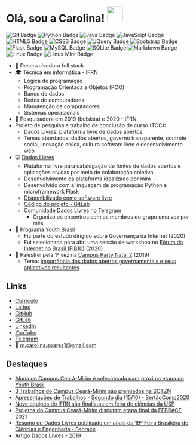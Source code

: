# Olá, sou a Carolina! <img src="https://raw.githubusercontent.com/MartinHeinz/MartinHeinz/master/wave.gif" width="42px" style="max-width:100%;">

![Git Badge](https://img.shields.io/badge/Git-F05032?style=for-the-badge&logo=git&logoColor=white)
![Python Badge](https://img.shields.io/badge/Python-14354C?style=for-the-badge&logo=python&logoColor=white)
![Java Badge](https://img.shields.io/badge/Java-ED8B00?style=for-the-badge&logo=java&logoColor=white)
![JavaScipt Badge](https://img.shields.io/badge/JavaScript-323330?style=for-the-badge&logo=javascript&logoColor=F7DF1E)
![HTML5 Badge](https://img.shields.io/badge/HTML5-E34F26?style=for-the-badge&logo=html5&logoColor=white)
![CSS3 Badge](https://img.shields.io/badge/CSS3-1572B6?style=for-the-badge&logo=css3&logoColor=white)
![JQuery Badge](https://img.shields.io/badge/jQuery-0769AD?style=for-the-badge&logo=jquery&logoColor=white)
![Bootstrap Badge](https://img.shields.io/badge/Bootstrap-563D7C?style=for-the-badge&logo=bootstrap&logoColor=white)
![Flask Badge](https://img.shields.io/badge/Flask-000000?style=for-the-badge&logo=flask&logoColor=white)
![MySQL Badge](https://img.shields.io/badge/MySQL-00000F?style=for-the-badge&logo=mysql&logoColor=white)
![SQLite Badge](https://img.shields.io/badge/SQLite-07405E?style=for-the-badge&logo=sqlite&logoColor=white)
![Markdown Badge](https://img.shields.io/badge/Markdown-000000?style=for-the-badge&logo=markdown&logoColor=white)
![Linux Badge](https://img.shields.io/badge/Linux-FCC624?style=for-the-badge&logo=linux&logoColor=black)
![Linux Mint Badge](https://img.shields.io/badge/Linux_Mint-87CF3E?style=for-the-badge&logo=linux-mint&logoColor=white)

- 📌 Desenvolvedora full stack
- :mortar_board: Técnica em informática - IFRN
  - Lógica de programação  
  - Programação Orientada a Objetos (POO)
  - Banco de dados
  - Redes de computadores
  - Manutenção de computadores
  - Sistemas operacionais
- :memo: Pesquisadora em 2019 (bolsista) e 2020 - IFRN
- Projeto de pesquisa e trabalho de conclusão de curso (TCC):
  - Dados Livres: plataforma livre de dados abertos
  - Temas abordados: dados abertos, governo transparente, controle social, inovação cívica, cultura software livre e desenvolvimento web
- :computer: [Dados Livres](https://dadoslivres.pythonanywhere.com/)
  - Plataforma livre para catalogação de fontes de dados abertos e aplicações cívicas por meio de colaboração coletiva
  - Desenvolvimento da plataforma idealizado por mim
  - Desenvolvido com a linguagem de programação Python e microframework Flask
  - [Disponibilizado como software livre](https://gitlab.com/dados-livres/dados-livres/-/blob/master/LICENSE)
  - [Código do projeto - GitLab](https://gitlab.com/dados-livres/dados-livres)
  - [Comunidade Dados Livres no Telegram](https://t.me/dadoslivres) 
    - Organizo os encontros com os membros do grupo uma vez por mês
- :busts_in_silhouette: [Programa Youth Brasil](https://forumdainternet.cgi.br/youth/)
  - Fiz parte do estudo dirigido sobre Governança da Internet (2020)
  - Fui selecionada para abri uma sessão de workshop no [Fórum da Internet no Brasil (FIB10)](https://forumdainternet.cgi.br/) (2020)
- :microphone: Palestrei pela 1ª vez na [Campus Party Natal 2](https://brasil.campus-party.org/campus-party-natal-2019/call-for-talks/) (2019)
  - Tema: [Importância dos dados abertos governamentais e seus aplicativos resultantes](https://docs.google.com/presentation/d/1evYgzZDSLubSYaPN2jHzi1w2nohIGpHoN43pB-3cGgg/edit?usp=sharing)

## Links

- [Currículo](https://docs.google.com/document/d/1hWzcYgvX4P81u11HjcHGYWx_NcxJ4NjpiWkZjCCy2L0/edit?usp=sharing)
- [Lattes](http://lattes.cnpq.br/6974672214769714)
- [GitHub](https://github.com/MariaCarolinass)
- [GitLab](https://gitlab.com/mariacarolinass)
- [LinkedIn](https://www.linkedin.com/in/maria-carolinass/)
- [YouTube](https://www.youtube.com/channel/UCt9RvViwysLrjLGmwYEem2g)
- [Telegram](https://t.me/carols0)
- :email: [m.carolina.soares1@gmail.com](mailto:m.carolina.soares1@gmail.com)

## Destaques

- [Aluna do Campus Ceará-Mirim é selecionada para próxima etapa do Youth Brasil](https://portal.ifrn.edu.br/campus/ceara-mirim/noticias/aluna-do-campus-ceara-mirim-e-selecionada-com-seu-projeto-no-youth-brasil/)
- [3 Trabalhos do Campus Ceará-Mirim são premiados na SCTZN](https://portal.ifrn.edu.br/campus/ceara-mirim/noticias/3-trabalhos-do-campus-ceara-mirim-sao-premiados-na-sctzn)
- [Apresentações de Trabalhos - Segundo dia (15/10) - SertãoComp2020](https://youtu.be/NpRSPhvXuYY?t=1128)
- [Nove equipes do IFRN são finalistas em feira de ciências da USP](https://portal.ifrn.edu.br/campus/reitoria/noticias/nove-equipes-do-ifrn-sao-finalistas-na-feira-brasileira-de-ciencia-e-engenharia)
- [Projetos do Campus Ceará-Mirim disputam etapa final da FEBRACE 2021](https://portal.ifrn.edu.br/campus/ceara-mirim/noticias/projetos-do-campus-ceara-mirim-disputam-etapa-final)
- [Resumo do Dados Livres publicado em anais da 19ª Feira Brasileira de Ciências e Engenharia - Febrace](https://issuu.com/febrace/docs/anais_febrace2021_v4/254)
- [Artigo Dados Livres - 2019](https://raw.githubusercontent.com/ybr4ig/ybr4ig.github.io/master/recursos/pdf/artigo-dadoslivres.pdf)
